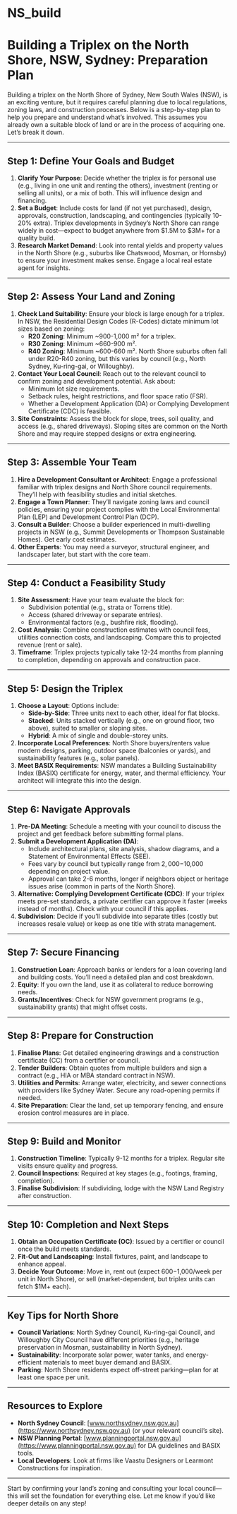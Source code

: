 # NS_build

# Building a Triplex on the North Shore, NSW, Sydney: Preparation Plan

Building a triplex on the North Shore of Sydney, New South Wales (NSW), is an exciting venture, but it requires careful planning due to local regulations, zoning laws, and construction processes. Below is a step-by-step plan to help you prepare and understand what’s involved. This assumes you already own a suitable block of land or are in the process of acquiring one. Let’s break it down.

---

## Step 1: Define Your Goals and Budget
1. **Clarify Your Purpose**: Decide whether the triplex is for personal use (e.g., living in one unit and renting the others), investment (renting or selling all units), or a mix of both. This will influence design and financing.
2. **Set a Budget**: Include costs for land (if not yet purchased), design, approvals, construction, landscaping, and contingencies (typically 10-20% extra). Triplex developments in Sydney’s North Shore can range widely in cost—expect to budget anywhere from $1.5M to $3M+ for a quality build.
3. **Research Market Demand**: Look into rental yields and property values in the North Shore (e.g., suburbs like Chatswood, Mosman, or Hornsby) to ensure your investment makes sense. Engage a local real estate agent for insights.

---

## Step 2: Assess Your Land and Zoning
1. **Check Land Suitability**: Ensure your block is large enough for a triplex. In NSW, the Residential Design Codes (R-Codes) dictate minimum lot sizes based on zoning:
   - **R20 Zoning**: Minimum ~900-1,000 m² for a triplex.
   - **R30 Zoning**: Minimum ~660-900 m².
   - **R40 Zoning**: Minimum ~600-660 m².
   North Shore suburbs often fall under R20-R40 zoning, but this varies by council (e.g., North Sydney, Ku-ring-gai, or Willoughby).
2. **Contact Your Local Council**: Reach out to the relevant council to confirm zoning and development potential. Ask about:
   - Minimum lot size requirements.
   - Setback rules, height restrictions, and floor space ratio (FSR).
   - Whether a Development Application (DA) or Complying Development Certificate (CDC) is feasible.
3. **Site Constraints**: Assess the block for slope, trees, soil quality, and access (e.g., shared driveways). Sloping sites are common on the North Shore and may require stepped designs or extra engineering.

---

## Step 3: Assemble Your Team
1. **Hire a Development Consultant or Architect**: Engage a professional familiar with triplex designs and North Shore council requirements. They’ll help with feasibility studies and initial sketches.
2. **Engage a Town Planner**: They’ll navigate zoning laws and council policies, ensuring your project complies with the Local Environmental Plan (LEP) and Development Control Plan (DCP).
3. **Consult a Builder**: Choose a builder experienced in multi-dwelling projects in NSW (e.g., Summit Developments or Thompson Sustainable Homes). Get early cost estimates.
4. **Other Experts**: You may need a surveyor, structural engineer, and landscaper later, but start with the core team.

---

## Step 4: Conduct a Feasibility Study
1. **Site Assessment**: Have your team evaluate the block for:
   - Subdivision potential (e.g., strata or Torrens title).
   - Access (shared driveway or separate entries).
   - Environmental factors (e.g., bushfire risk, flooding).
2. **Cost Analysis**: Combine construction estimates with council fees, utilities connection costs, and landscaping. Compare this to projected revenue (rent or sale).
3. **Timeframe**: Triplex projects typically take 12-24 months from planning to completion, depending on approvals and construction pace.

---

## Step 5: Design the Triplex
1. **Choose a Layout**: Options include:
   - **Side-by-Side**: Three units next to each other, ideal for flat blocks.
   - **Stacked**: Units stacked vertically (e.g., one on ground floor, two above), suited to smaller or sloping sites.
   - **Hybrid**: A mix of single and double-storey units.
2. **Incorporate Local Preferences**: North Shore buyers/renters value modern designs, parking, outdoor space (balconies or yards), and sustainability features (e.g., solar panels).
3. **Meet BASIX Requirements**: NSW mandates a Building Sustainability Index (BASIX) certificate for energy, water, and thermal efficiency. Your architect will integrate this into the design.

---

## Step 6: Navigate Approvals
1. **Pre-DA Meeting**: Schedule a meeting with your council to discuss the project and get feedback before submitting formal plans.
2. **Submit a Development Application (DA)**:
   - Include architectural plans, site analysis, shadow diagrams, and a Statement of Environmental Effects (SEE).
   - Fees vary by council but typically range from $2,000-$10,000 depending on project value.
   - Approval can take 2-6 months, longer if neighbors object or heritage issues arise (common in parts of the North Shore).
3. **Alternative: Complying Development Certificate (CDC)**: If your triplex meets pre-set standards, a private certifier can approve it faster (weeks instead of months). Check with your council if this applies.
4. **Subdivision**: Decide if you’ll subdivide into separate titles (costly but increases resale value) or keep as one title with strata management.

---

## Step 7: Secure Financing
1. **Construction Loan**: Approach banks or lenders for a loan covering land and building costs. You’ll need a detailed plan and cost breakdown.
2. **Equity**: If you own the land, use it as collateral to reduce borrowing needs.
3. **Grants/Incentives**: Check for NSW government programs (e.g., sustainability grants) that might offset costs.

---

## Step 8: Prepare for Construction
1. **Finalise Plans**: Get detailed engineering drawings and a construction certificate (CC) from a certifier or council.
2. **Tender Builders**: Obtain quotes from multiple builders and sign a contract (e.g., HIA or MBA standard contract in NSW).
3. **Utilities and Permits**: Arrange water, electricity, and sewer connections with providers like Sydney Water. Secure any road-opening permits if needed.
4. **Site Preparation**: Clear the land, set up temporary fencing, and ensure erosion control measures are in place.

---

## Step 9: Build and Monitor
1. **Construction Timeline**: Typically 9-12 months for a triplex. Regular site visits ensure quality and progress.
2. **Council Inspections**: Required at key stages (e.g., footings, framing, completion).
3. **Finalise Subdivision**: If subdividing, lodge with the NSW Land Registry after construction.

---

## Step 10: Completion and Next Steps
1. **Obtain an Occupation Certificate (OC)**: Issued by a certifier or council once the build meets standards.
2. **Fit-Out and Landscaping**: Install fixtures, paint, and landscape to enhance appeal.
3. **Decide Your Outcome**: Move in, rent out (expect $600-$1,000/week per unit in North Shore), or sell (market-dependent, but triplex units can fetch $1M+ each).

---

## Key Tips for North Shore
- **Council Variations**: North Sydney Council, Ku-ring-gai Council, and Willoughby City Council have different priorities (e.g., heritage preservation in Mosman, sustainability in North Sydney).
- **Sustainability**: Incorporate solar power, water tanks, and energy-efficient materials to meet buyer demand and BASIX.
- **Parking**: North Shore residents expect off-street parking—plan for at least one space per unit.

---

## Resources to Explore
- **North Sydney Council**: [www.northsydney.nsw.gov.au](https://www.northsydney.nsw.gov.au) (or your relevant council’s site).
- **NSW Planning Portal**: [www.planningportal.nsw.gov.au](https://www.planningportal.nsw.gov.au) for DA guidelines and BASIX tools.
- **Local Developers**: Look at firms like Vaastu Designers or Learmont Constructions for inspiration.

---

Start by confirming your land’s zoning and consulting your local council—this will set the foundation for everything else. Let me know if you’d like deeper details on any step!
